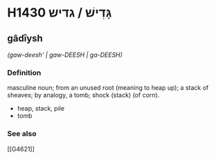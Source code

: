 # H1430 גָּדִישׁ / גדיש

## gâdîysh

_(gaw-deesh' | ɡaw-DEESH | ɡa-DEESH)_

### Definition

masculine noun; from an unused root (meaning to heap up); a stack of sheaves; by analogy, a tomb; shock (stack) (of corn).

- heap, stack, pile
- tomb
### See also

[[G4621]]


